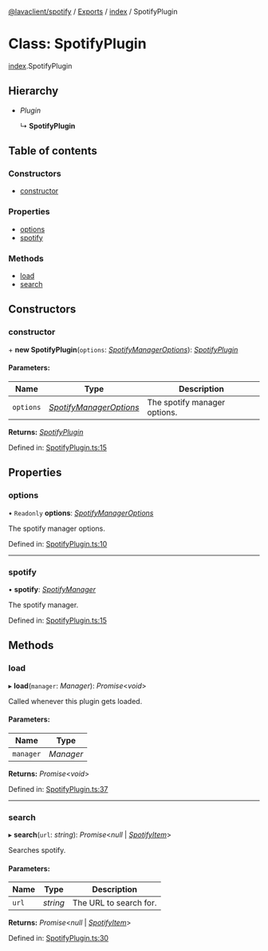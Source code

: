 [@lavaclient/spotify](../README.md) / [Exports](../modules.md) / [index](../modules/index.md) / SpotifyPlugin

# Class: SpotifyPlugin

[index](../modules/index.md).SpotifyPlugin

## Hierarchy

* *Plugin*

  ↳ **SpotifyPlugin**

## Table of contents

### Constructors

- [constructor](index.spotifyplugin.md#constructor)

### Properties

- [options](index.spotifyplugin.md#options)
- [spotify](index.spotifyplugin.md#spotify)

### Methods

- [load](index.spotifyplugin.md#load)
- [search](index.spotifyplugin.md#search)

## Constructors

### constructor

\+ **new SpotifyPlugin**(`options`: [*SpotifyManagerOptions*](../interfaces/spotifymanager.spotifymanageroptions.md)): [*SpotifyPlugin*](spotifyplugin.spotifyplugin-1.md)

#### Parameters:

Name | Type | Description |
------ | ------ | ------ |
`options` | [*SpotifyManagerOptions*](../interfaces/spotifymanager.spotifymanageroptions.md) | The spotify manager options.    |

**Returns:** [*SpotifyPlugin*](spotifyplugin.spotifyplugin-1.md)

Defined in: [SpotifyPlugin.ts:15](https://github.com/Lavaclient/plugins/blob/09b0c37/packages/spotify/src/SpotifyPlugin.ts#L15)

## Properties

### options

• `Readonly` **options**: [*SpotifyManagerOptions*](../interfaces/spotifymanager.spotifymanageroptions.md)

The spotify manager options.

Defined in: [SpotifyPlugin.ts:10](https://github.com/Lavaclient/plugins/blob/09b0c37/packages/spotify/src/SpotifyPlugin.ts#L10)

___

### spotify

• **spotify**: [*SpotifyManager*](spotifymanager.spotifymanager-1.md)

The spotify manager.

Defined in: [SpotifyPlugin.ts:15](https://github.com/Lavaclient/plugins/blob/09b0c37/packages/spotify/src/SpotifyPlugin.ts#L15)

## Methods

### load

▸ **load**(`manager`: *Manager*): *Promise*<*void*\>

Called whenever this plugin gets loaded.

#### Parameters:

Name | Type |
------ | ------ |
`manager` | *Manager* |

**Returns:** *Promise*<*void*\>

Defined in: [SpotifyPlugin.ts:37](https://github.com/Lavaclient/plugins/blob/09b0c37/packages/spotify/src/SpotifyPlugin.ts#L37)

___

### search

▸ **search**(`url`: *string*): *Promise*<*null* \| [*SpotifyItem*](abstract/spotifyitem.spotifyitem.md)\>

Searches spotify.

#### Parameters:

Name | Type | Description |
------ | ------ | ------ |
`url` | *string* | The URL to search for.    |

**Returns:** *Promise*<*null* \| [*SpotifyItem*](abstract/spotifyitem.spotifyitem.md)\>

Defined in: [SpotifyPlugin.ts:30](https://github.com/Lavaclient/plugins/blob/09b0c37/packages/spotify/src/SpotifyPlugin.ts#L30)
